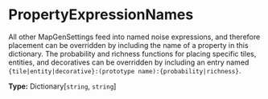 # PropertyExpressionNames

All other MapGenSettings feed into named noise expressions, and therefore placement can be overridden by including the name of a property in this dictionary. The probability and richness functions for placing specific tiles, entities, and decoratives can be overridden by including an entry named `{tile|entity|decorative}:(prototype name):{probability|richness}`.

**Type:** Dictionary[`string`, `string`]


